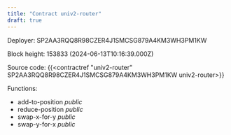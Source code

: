 ```yaml
---
title: "Contract univ2-router"
draft: true
---
```

Deployer: SP2AA3RQQ8R98CZER4J1SMCSG879A4KM3WH3PM1KW


 



Block height: 153833 (2024-06-13T10:16:39.000Z)

Source code: {{<contractref "univ2-router" SP2AA3RQQ8R98CZER4J1SMCSG879A4KM3WH3PM1KW univ2-router>}}

Functions:

* add-to-position _public_
* reduce-position _public_
* swap-x-for-y _public_
* swap-y-for-x _public_
